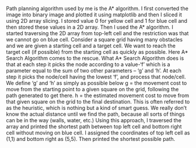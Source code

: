 Path planning algorithm used by me is the A* algorithm.
I first converted the image into binary image and plotted it using matplotlib and then I sliced it using 2D array slicing.
I stored value 0 for yellow cell and 1 for blue cell and then stored these values in a 2D array.
Then I used the A* algorithm.
I started traversing the 2D array from top-left cell and the restriction was that we cannot go on blue cell.
Consider a square grid having many obstacles and we are given a starting cell and a target cell. We want to reach the target cell (if possible) from the starting cell as quickly as possible. Here A* Search Algorithm comes to the rescue.
What A* Search Algorithm does is that at each step it picks the node according to a value-‘f’ which is a parameter equal to the sum of two other parameters – ‘g’ and ‘h’. At each step it picks the node/cell having the lowest ‘f’, and process that node/cell.
We define ‘g’ and ‘h’ as simply as possible below
g = the movement cost to move from the starting point to a given square on the grid, following the path generated to get there. 
h = the estimated movement cost to move from that given square on the grid to the final destination. This is often referred to as the heuristic, which is nothing but a kind of smart guess. We really don’t know the actual distance until we find the path, because all sorts of things can be in the way (walls, water, etc.)
Using this approach, I traversed the array and printed the shortest path between top left cell and bottom right cell without moving on blue cell. I  assigned the coordinates of top left cell as (1,1) and bottom right as (5,5).
Then printed the shortest possible path.
